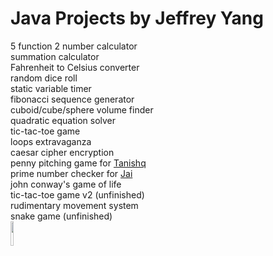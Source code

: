<h1> Java Projects by Jeffrey Yang </h1>
<div> 5 function 2 number calculator </div>
<div> summation calculator </div>
<div> Fahrenheit to Celsius converter </div>
<div> random dice roll </div>
<div> static variable timer </div>
<div> fibonacci sequence generator </div>
<div> cuboid/cube/sphere volume finder </div>
<div> quadratic equation solver </div>
<div> tic-tac-toe game </div>
<div> loops extravaganza </div>
<div> caesar cipher encryption </div>
<div> penny pitching game for <a href="https://github.com/tanishq-ahuja">Tanishq</a> </div>
<div> prime number checker for <a href="https://github.com/jtdoshi">Jai</a> </div>
<div> john conway's game of life </div>
<div> tic-tac-toe game v2 (unfinished)</div>
<div> rudimentary movement system </div>
<div> snake game (unfinished)</div>

<img height = "10%" width = "10%" src= "https://upload.wikimedia.org/wikipedia/en/thumb/3/30/Java_programming_language_logo.svg/1200px-Java_programming_language_logo.svg.png"> 
